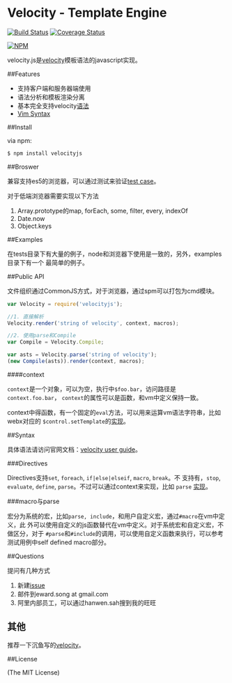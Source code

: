 Velocity - Template Engine
==========================
[![Build Status](https://travis-ci.org/shepherdwind/velocity.js.svg?branch=master)](https://travis-ci.org/shepherdwind/velocity.js)
[![Coverage Status](https://img.shields.io/coveralls/shepherdwind/velocity.js/master.svg?style=flat)](https://coveralls.io/r/shepherdwind/velocity.js)

[![NPM](https://nodei.co/npm/velocityjs.png?downloads=true)](https://nodei.co/npm/velocityjs/)

velocity.js是[velocity](http://velocity.apache.org/)模板语法的javascript实现。

##Features

- 支持客户端和服务器端使用
- 语法分析和模板渲染分离
- 基本完全支持velocity[语法](http://velocity.apache.org/engine/devel/user-guide.html)
- [Vim Syntax](https://github.com/shepherdwind/vim-velocity)

##Install

via npm:

```bash
$ npm install velocityjs
```

##Broswer

兼容支持es5的浏览器，可以通过测试来验证[test case](http://git.shepherdwind.com/velocity.js/runner/tests.html)。

对于低端浏览器需要实现以下方法

1. Array.prototype的map, forEach, some, filter, every, indexOf
2. Date.now
3. Object.keys

##Examples

在tests目录下有大量的例子，node和浏览器下使用是一致的，另外，examples目录下有一个
最简单的例子。

##Public API

文件组织通过CommonJS方式，对于浏览器，通过spm可以打包为cmd模块。

```js
var Velocity = require('velocityjs');

//1. 直接解析
Velocity.render('string of velocity', context, macros);

//2. 使用parse和Compile
var Compile = Velocity.Compile;

var asts = Velocity.parse('string of velocity');
(new Compile(asts)).render(context, macros);
```

####context

`context`是一个对象，可以为空，执行中`$foo.bar`，访问路径是`context.foo.bar`，
`context`的属性可以是函数，和vm中定义保持一致。

context中得函数，有一个固定的`eval`方法，可以用来运算vm语法字符串，比如webx对应的
`$control.setTemplate`的[实现](https://github.com/shepherdwind/velocity.js/blob/master/tests/compile.js#L532)。

##Syntax

具体语法请访问官网文档：[velocity user guide](http://velocity.apache.org/engine/devel/user-guide.html)。

###Directives

Directives支持`set`, `foreach`, `if|else|elseif`, `macro`, `break`。不
支持有，`stop`, `evaluate`, `define`, `parse`。不过可以通过context来实现，比如
`parse` [实现](https://github.com/shepherdwind/velocity.js/blob/master/tests/compile.js#L458)。

###macro与parse

宏分为系统的宏，比如`parse, include`，和用户自定义宏，通过`#macro`在vm中定义，此
外可以使用自定义的js函数替代在vm中定义。对于系统宏和自定义宏，不做区分，对于
`#parse`和`#include`的调用，可以使用自定义函数来执行，可以参考测试用例中self defined macro部分。

##Questions

提问有几种方式

1. 新建[issue](https://github.com/shepherdwind/velocity.js/issues/new)
2. 邮件到eward.song at gmail.com
3. 阿里内部员工，可以通过hanwen.sah搜到我的旺旺

## 其他

推荐一下沉鱼写的[velocity](https://github.com/fool2fish/velocity)。

##License

(The MIT License)

